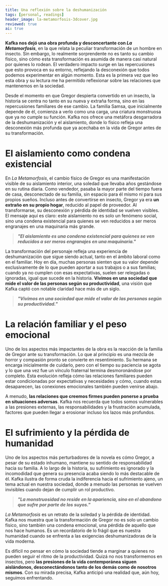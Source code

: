 ```yaml
---
title: Una reflexión sobre la deshumanización
tags: [personal, readings]
header_image: la-metamorfosis-3dcover.jpg
reviewed: true
ai: true
---
```

**Kafka nos dejó una obra profunda y desconcertante con *La Metamorfosis***, en la que relata la peculiar transformación de un hombre en insecto. Sin embargo, lo realmente sorprendente no es tanto su cambio físico, sino cómo esta transformación es asumida de manera casi natural por quienes lo rodean. El verdadero impacto surge en las repercusiones que esto provoca en su entorno, reflejando la desconexión que todos podemos experimentar en algún momento. Esta es la primera vez que leo esta obra y su lectura me ha permitido reflexionar sobre las relaciones que mantenemos en la sociedad.

Desde el momento en que Gregor despierta convertido en un insecto, la historia se centra no tanto en su nueva y extraña forma, sino en las repercusiones familiares de ese cambio. La familia Samsa, que inicialmente depende de él, comienza a verlo como una carga, una criatura monstruosa que ya no cumple su función. Kafka nos ofrece una metáfora desgarradora de la deshumanización y el aislamiento, donde lo físico refleja una desconexión más profunda que ya acechaba en la vida de Gregor antes de su transformación.

# El aislamiento como condena existencial
En *La Metamorfosis*, el cambio físico de Gregor es una manifestación visible de su aislamiento interior, una soledad que llevaba años gestándose en su rutina diaria. Como vendedor, pasaba la mayor parte del tiempo fuera de casa, desconectado de su familia, sin espacio para él mismo ni para sus propios sueños. Incluso antes de convertirse en insecto, Gregor ya era **un extraño en su propio hogar**, reducido al papel de proveedor. Al transformarse, su desconexión y pérdida de identidad se vuelven visibles. El mensaje aquí es claro: este aislamiento no es solo un fenómeno social, sino una condena existencial para quienes se ven reducidos a ser meros engranajes en una maquinaria más grande.

> **_"El aislamiento es una condena existencial para quienes se ven reducidos a ser meros engranajes en una maquinaria."_**

La transformación del personaje refleja una experiencia de deshumanización que sigue siendo actual, tanto en el ámbito laboral como en el familiar. Hoy en día, muchas personas sienten que su valor depende exclusivamente de lo que pueden aportar a sus trabajos o a sus familias; cuando ya no cumplen con esas expectativas, suelen ser relegadas o ignoradas, igual que sucede en la historia. **Vivimos en una sociedad que mide el valor de las personas según su productividad**, una visión que Kafka captó con notable claridad hace más de un siglo.

> **_"Vivimos en una sociedad que mide el valor de las personas según su productividad."_**

# La relación familiar y el peso emocional
Uno de los aspectos más impactantes de la obra es la reacción de la familia de Gregor ante su transformación. Lo que al principio es una mezcla de horror y compasión pronto se convierte en resentimiento. Su hermana se encarga inicialmente de cuidarlo, pero con el tiempo su paciencia se agota y lo que una vez fue un vínculo fraternal termina desmoronándose por completo. Esta evolución refleja cómo las relaciones familiares pueden estar condicionadas por expectativas y necesidades y cómo, cuando estas desaparecen, las conexiones emocionales también pueden venirse abajo.

A menudo, **las relaciones que creemos firmes pueden ponerse a prueba en situaciones adversas**. Kafka nos recuerda que todos somos vulnerables a las presiones externas, las responsabilidades y la frustración acumulada, factores que pueden llegar a erosionar incluso los lazos más profundos.

# El sufrimiento y la pérdida de humanidad
Uno de los aspectos más perturbadores de la novela es cómo Gregor, a pesar de su estado inhumano, mantiene su sentido de responsabilidad hacia su familia. A lo largo de la historia, su sufrimiento es ignorado y la incomodidad que genera su presencia acaba siendo lo más destacable de él. Kafka ilustra de forma cruda la indiferencia hacia el sufrimiento ajeno, un tema actual en nuestra sociedad, donde a menudo las personas se vuelven invisibles cuando dejan de cumplir un rol productivo.

> **_"La monstruosidad no reside en la apariencia, sino en el abandono que sufre por parte de los suyos."_**

*La Metamorfosis* es un retrato de la soledad y la pérdida de identidad. Kafka nos muestra que la transformación de Gregor no es solo un cambio físico, sino también una condena emocional, una pérdida de aquello que nos hace humanos. Es un recordatorio de lo frágil que es nuestra humanidad cuando se enfrenta a las exigencias deshumanizadoras de la vida moderna.

Es difícil no pensar en cómo la sociedad tiende a marginar a quienes no pueden seguir el ritmo de la productividad. Quizá no nos transformemos en insectos, pero **las presiones de la vida contemporánea siguen aislándonos, desconectándonos tanto de los demás como de nosotros mismos**. Con su mirada precisa, Kafka anticipó una realidad que, aún hoy, seguimos enfrentando.
